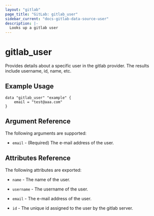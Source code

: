 ```yaml
---
layout: "gitlab"
page_title: "GitLab: gitlab_user"
sidebar_current: "docs-gitlab-data-source-user"
description: |-
  Looks up a gitlab user
---
```


# gitlab\_user

Provides details about a specific user in the gitlab provider. The results include username, id, name, etc.

## Example Usage

```hcl
data "gitlab_user" "example" {
	email = "test@aaa.com"
}
```

## Argument Reference

The following arguments are supported:

* `email` - (Required) The e-mail address of the user.

## Attributes Reference

The following attributes are exported:

* `name` - The name of the user.

* `username` - The username of the user.

* `email` - The e-mail address of the user.

* `id` - The unique id assigned to the user by the gitlab server.


